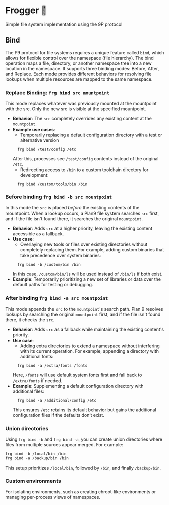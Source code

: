 # Frogger 🐸

Simple file system implementation using the 9P protocol

## Bind
The P9 protocol for file systems requires a unique feature called `bind`, which allows for flexible control over the namespace
(file hierarchy). The bind operation maps a file, directory, or another namespace tree into a new location in the namespace.
It supports three binding modes: Before, After, and Replace. Each mode provides different behaviors for resolving file
lookups when multiple resources are mapped to the same namespace.

### Replace Binding: `frg bind src mountpoint`
This mode replaces whatever was previously mounted at the mountpoint with the src. Only the new src is visible at the specified
mountpoint.
- **Behavior**: The `src` completely overrides any existing content at the `mountpoint`.
- **Example use cases**:
  - Temporarily replacing a default configuration directory with a test or alternative version
  ```shell
    frg bind /test/config /etc
  ```
  After this, processes see `/test/config` contents instead of the original `/etc`.
  - Redirecting access to `/bin` to a custom toolchain directory for development:
  ```shell
    frg bind /custom/tools/bin /bin
  ```

### Before binding `frg bind -b src mountpoint`
In this mode the `src` is placed *before* the existing contents of the mountpoint. When a lookup occurs,
a Plan9 file system searches `src` first, and if the file isn't found there, it searches the original `mountpoint`.
- **Behavior**: Adds `src` at a higher priority, leaving the existing content accessible as a fallback.
- **Use case**:
  - Overlaying new tools or files over existing directories without completely replacing them. For example,
  adding custom binaries that take precedence over system binaries:
  ```shell
    frg bind -b /custom/bin /bin
  ```
  In this case, `/custom/bin/ls` will be used instead of `/bin/ls` if both exist.
- **Example**: Temporarily prioritizing a new set of libraries or data over the default paths for testing or debugging.

### After binding `frg bind -a src mountpoint`
This mode appends the `src` to the `mountpoint`'s search path. Plan 9 resolves lookups by searching the original
`mountpoint` first, and if the file isn't found there, it checks the `src`.
- **Behavior**: Adds `src` as a fallback while maintaining the existing content's priority.
- **Use case**:
  - Adding extra directories to extend a namespace without interfering with its current operation. For example, appending a directory with additional fonts:
  ```shell
    frg bind -a /extra/fonts /fonts
  ```
  Here, `/fonts` will use default system fonts first and fall back to `/extra/fonts` if needed.
- **Example**: Supplementing a default configuration directory with additional files:
  ```shell
    frg bind -a /additional/config /etc
  ```
  This ensures `/etc` retains its default behavior but gains the additional configuration files if the defaults don’t exist.

### Union directories
Using `frg bind -b` and `frg bind -a`, you can create union directories where files from multiple sources appear merged.
For example:
```shell
frg bind -b /local/bin /bin
frg bind -a /backup/bin /bin
```
This setup prioritizes `/local/bin`, followed by `/bin`, and finally `/backup/bin`.

### Custom environments
For isolating environments, such as creating chroot-like environments or managing per-process views of namespaces.
